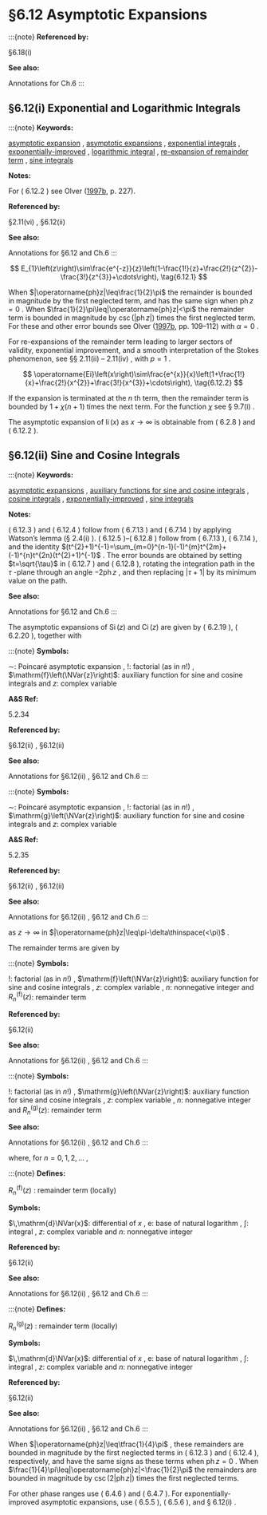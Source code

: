 # §6.12 Asymptotic Expansions

:::{note}
**Referenced by:**

§6.18(i)

**See also:**

Annotations for Ch.6
:::


## §6.12(i) Exponential and Logarithmic Integrals

:::{note}
**Keywords:**

[asymptotic expansion](http://dlmf.nist.gov/search/search?q=asymptotic%20expansion) , [asymptotic expansions](http://dlmf.nist.gov/search/search?q=asymptotic%20expansions) , [exponential integrals](http://dlmf.nist.gov/search/search?q=exponential%20integrals) , [exponentially-improved](http://dlmf.nist.gov/search/search?q=exponentially-improved) , [logarithmic integral](http://dlmf.nist.gov/search/search?q=logarithmic%20integral) , [re-expansion of remainder term](http://dlmf.nist.gov/search/search?q=re-expansion%20of%20remainder%20term) , [sine integrals](http://dlmf.nist.gov/search/search?q=sine%20integrals)

**Notes:**

For ( 6.12.2 ) see Olver ([1997b](./bib/O.html#bib1809 "Asymptotics and Special Functions"), p. 227).

**Referenced by:**

§2.11(vi) , §6.12(ii)

**See also:**

Annotations for §6.12 and Ch.6
:::


<a id="E1"></a>
$$
E_{1}\left(z\right)\sim\frac{e^{-z}}{z}\left(1-\frac{1!}{z}+\frac{2!}{z^{2}}-\frac{3!}{z^{3}}+\cdots\right), \tag{6.12.1}
$$

When $|\operatorname{ph}z|\leq\frac{1}{2}\pi$ the remainder is bounded in magnitude by the first neglected term, and has the same sign when $\operatorname{ph}z=0$ . When $\frac{1}{2}\pi\leq|\operatorname{ph}z|<\pi$ the remainder term is bounded in magnitude by $\csc\left(|\operatorname{ph}z|\right)$ times the first neglected term. For these and other error bounds see Olver ([1997b](./bib/O.html#bib1809 "Asymptotics and Special Functions"), pp. 109–112) with $\alpha=0$ .

For re-expansions of the remainder term leading to larger sectors of validity, exponential improvement, and a smooth interpretation of the Stokes phenomenon, see §§ 2.11(ii) – 2.11(iv) , with $p=1$ .


<a id="E2"></a>
$$
\operatorname{Ei}\left(x\right)\sim\frac{e^{x}}{x}\left(1+\frac{1!}{x}+\frac{2!}{x^{2}}+\frac{3!}{x^{3}}+\cdots\right), \tag{6.12.2}
$$

If the expansion is terminated at the $n$ th term, then the remainder term is bounded by $1+\chi(n+1)$ times the next term. For the function $\chi$ see § 9.7(i) .

The asymptotic expansion of $\operatorname{li}\left(x\right)$ as $x\to\infty$ is obtainable from ( 6.2.8 ) and ( 6.12.2 ).


## §6.12(ii) Sine and Cosine Integrals

:::{note}
**Keywords:**

[asymptotic expansions](http://dlmf.nist.gov/search/search?q=asymptotic%20expansions) , [auxiliary functions for sine and cosine integrals](http://dlmf.nist.gov/search/search?q=auxiliary%20functions%20for%20sine%20and%20cosine%20integrals) , [cosine integrals](http://dlmf.nist.gov/search/search?q=cosine%20integrals) , [exponentially-improved](http://dlmf.nist.gov/search/search?q=exponentially-improved) , [sine integrals](http://dlmf.nist.gov/search/search?q=sine%20integrals)

**Notes:**

( 6.12.3 ) and ( 6.12.4 ) follow from ( 6.7.13 ) and ( 6.7.14 ) by applying Watson’s lemma (§ 2.4(i) ). ( 6.12.5 )–( 6.12.8 ) follow from ( 6.7.13 ), ( 6.7.14 ), and the identity $(t^{2}+1)^{-1}=\sum_{m=0}^{n-1}(-1)^{m}t^{2m}+(-1)^{n}t^{2n}(t^{2}+1)^{-1}$ . The error bounds are obtained by setting $t=\sqrt{\tau}$ in ( 6.12.7 ) and ( 6.12.8 ), rotating the integration path in the $\tau$ -plane through an angle $-2\operatorname{ph}z$ , and then replacing $|\tau+1|$ by its minimum value on the path.

**See also:**

Annotations for §6.12 and Ch.6
:::

The asymptotic expansions of $\operatorname{Si}\left(z\right)$ and $\operatorname{Ci}\left(z\right)$ are given by ( 6.2.19 ), ( 6.2.20 ), together with

:::{note}
**Symbols:**

$\sim$: Poincaré asymptotic expansion , $!$: factorial (as in $n!$) , $\mathrm{f}\left(\NVar{z}\right)$: auxiliary function for sine and cosine integrals and $z$: complex variable

**A&S Ref:**

5.2.34

**Referenced by:**

§6.12(ii) , §6.12(ii)

**See also:**

Annotations for §6.12(ii) , §6.12 and Ch.6
:::

:::{note}
**Symbols:**

$\sim$: Poincaré asymptotic expansion , $!$: factorial (as in $n!$) , $\mathrm{g}\left(\NVar{z}\right)$: auxiliary function for sine and cosine integrals and $z$: complex variable

**A&S Ref:**

5.2.35

**Referenced by:**

§6.12(ii) , §6.12(ii)

**See also:**

Annotations for §6.12(ii) , §6.12 and Ch.6
:::

as $z\to\infty$ in $|\operatorname{ph}z|\leq\pi-\delta\thinspace(<\pi)$ .

The remainder terms are given by

:::{note}
**Symbols:**

$!$: factorial (as in $n!$) , $\mathrm{f}\left(\NVar{z}\right)$: auxiliary function for sine and cosine integrals , $z$: complex variable , $n$: nonnegative integer and $R_{n}^{(\mathrm{f})}(z)$: remainder term

**Referenced by:**

§6.12(ii)

**See also:**

Annotations for §6.12(ii) , §6.12 and Ch.6
:::

:::{note}
**Symbols:**

$!$: factorial (as in $n!$) , $\mathrm{g}\left(\NVar{z}\right)$: auxiliary function for sine and cosine integrals , $z$: complex variable , $n$: nonnegative integer and $R_{n}^{(\mathrm{g})}(z)$: remainder term

**See also:**

Annotations for §6.12(ii) , §6.12 and Ch.6
:::

where, for $n=0,1,2,\dots$ ,

:::{note}
**Defines:**

$R_{n}^{(\mathrm{f})}(z)$ : remainder term (locally)

**Symbols:**

$\,\mathrm{d}\NVar{x}$: differential of $x$ , $\mathrm{e}$: base of natural logarithm , $\int$: integral , $z$: complex variable and $n$: nonnegative integer

**Referenced by:**

§6.12(ii)

**See also:**

Annotations for §6.12(ii) , §6.12 and Ch.6
:::

:::{note}
**Defines:**

$R_{n}^{(\mathrm{g})}(z)$ : remainder term (locally)

**Symbols:**

$\,\mathrm{d}\NVar{x}$: differential of $x$ , $\mathrm{e}$: base of natural logarithm , $\int$: integral , $z$: complex variable and $n$: nonnegative integer

**Referenced by:**

§6.12(ii)

**See also:**

Annotations for §6.12(ii) , §6.12 and Ch.6
:::

When $|\operatorname{ph}z|\leq\tfrac{1}{4}\pi$ , these remainders are bounded in magnitude by the first neglected terms in ( 6.12.3 ) and ( 6.12.4 ), respectively, and have the same signs as these terms when $\operatorname{ph}z=0$ . When $\frac{1}{4}\pi\leq|\operatorname{ph}z|<\frac{1}{2}\pi$ the remainders are bounded in magnitude by $\csc\left(2|\operatorname{ph}z|\right)$ times the first neglected terms.

For other phase ranges use ( 6.4.6 ) and ( 6.4.7 ). For exponentially-improved asymptotic expansions, use ( 6.5.5 ), ( 6.5.6 ), and § 6.12(i) .
